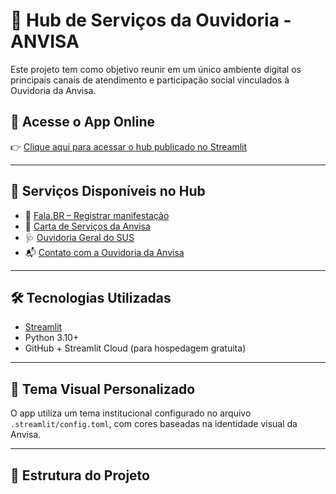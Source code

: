 # 🧭 Hub de Serviços da Ouvidoria - ANVISA

Este projeto tem como objetivo reunir em um único ambiente digital os principais canais de atendimento e participação social vinculados à Ouvidoria da Anvisa.

## 🔗 Acesse o App Online

👉 [Clique aqui para acessar o hub publicado no Streamlit](https://hub-ouvidoria-anvisa.streamlit.app)

---

## 📌 Serviços Disponíveis no Hub

- 📝 [Fala.BR – Registrar manifestação](https://falabr.cgu.gov.br/)
- 📄 [Carta de Serviços da Anvisa](https://www.gov.br/anvisa/pt-br/carta-de-servicos)
- 🩺 [Ouvidoria Geral do SUS](https://www.gov.br/saude/pt-br/assuntos/saude-ouvidoria)
- 📬 [Contato com a Ouvidoria da Anvisa](https://www.gov.br/anvisa/pt-br/canais_atendimento/ouvidoria)

---

## 🛠️ Tecnologias Utilizadas

- [Streamlit](https://streamlit.io/)
- Python 3.10+
- GitHub + Streamlit Cloud (para hospedagem gratuita)

---

## 🎨 Tema Visual Personalizado

O app utiliza um tema institucional configurado no arquivo `.streamlit/config.toml`, com cores baseadas na identidade visual da Anvisa.

---

## 📂 Estrutura do Projeto


